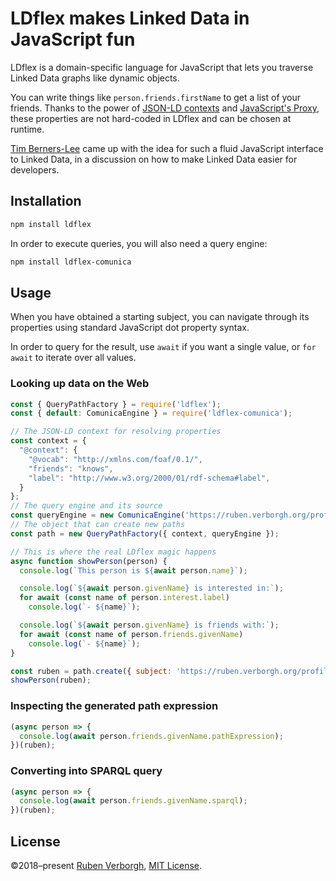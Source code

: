 # LDflex makes Linked Data in JavaScript fun
LDflex is a domain-specific language for JavaScript
that lets you traverse Linked Data graphs like dynamic objects.

You can write things like `person.friends.firstName`
to get a list of your friends.
Thanks to the power of [JSON-LD contexts](https://www.w3.org/TR/json-ld/#the-context)
and [JavaScript's Proxy](https://developer.mozilla.org/en-US/docs/Web/JavaScript/Reference/Global_Objects/Proxy),
these properties are not hard-coded in LDflex
and can be chosen at runtime.

[Tim Berners-Lee](https://www.w3.org/People/Berners-Lee/)
came up with the idea for such a fluid JavaScript interface to Linked Data,
in a discussion on how to make Linked Data easier for developers.

## Installation
```bash
npm install ldflex
```

In order to execute queries,
you will also need a query engine:
```bash
npm install ldflex-comunica
```

## Usage
When you have obtained a starting subject,
you can navigate through its properties
using standard JavaScript dot property syntax.

In order to query for the result,
use `await` if you want a single value,
or `for await` to iterate over all values.

### Looking up data on the Web
```JavaScript
const { QueryPathFactory } = require('ldflex');
const { default: ComunicaEngine } = require('ldflex-comunica');

// The JSON-LD context for resolving properties
const context = {
  "@context": {
    "@vocab": "http://xmlns.com/foaf/0.1/",
    "friends": "knows",
    "label": "http://www.w3.org/2000/01/rdf-schema#label",
  }
};
// The query engine and its source
const queryEngine = new ComunicaEngine('https://ruben.verborgh.org/profile/');
// The object that can create new paths
const path = new QueryPathFactory({ context, queryEngine });

// This is where the real LDflex magic happens
async function showPerson(person) {
  console.log(`This person is ${await person.name}`);

  console.log(`${await person.givenName} is interested in:`);
  for await (const name of person.interest.label)
    console.log(`- ${name}`);

  console.log(`${await person.givenName} is friends with:`);
  for await (const name of person.friends.givenName)
    console.log(`- ${name}`);
}

const ruben = path.create({ subject: 'https://ruben.verborgh.org/profile/#me' });
showPerson(ruben);
```


### Inspecting the generated path expression
```JavaScript
(async person => {
  console.log(await person.friends.givenName.pathExpression);
})(ruben);

```

### Converting into SPARQL query
```JavaScript
(async person => {
  console.log(await person.friends.givenName.sparql);
})(ruben);

```

## License
©2018–present [Ruben Verborgh](https://ruben.verborgh.org/),
[MIT License](https://github.com/RubenVerborgh/LDflex/blob/master/LICENSE.md).

